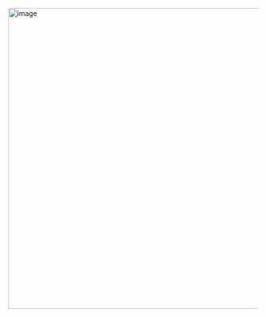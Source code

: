 <img width="1497" height="607" alt="image" src="https://github.com/user-attachments/assets/b9774263-c6cb-4b7f-88d0-36ee1fafdf94" />

